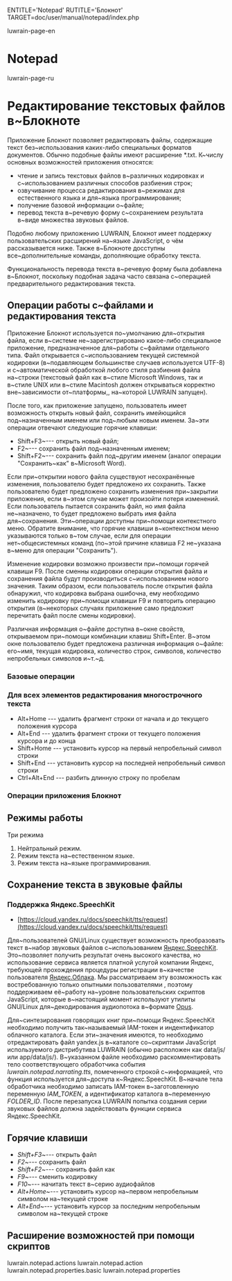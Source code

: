 
ENTITLE='Notepad'
RUTITLE='Блокнот'
TARGET=doc/user/manual/notepad/index.php

luwrain-page-en

# Notepad

luwrain-page-ru

# Редактирование текстовых файлов в~Блокноте

Приложение Блокнот позволяет редактировать файлы, содержащие текст без~использования каких-либо специальных форматов документов.
Обычно подобные файлы имеют расширение *.txt.
К~числу основных возможностей приложения относятся:

* чтение и запись текстовых файлов в~различных кодировках и с~использованием различных способов разбиения строк;
* озвучивание процесса редактирования в~режимах для естественного языка и для~языка программирования;
* получение базовой информации о~файле;
* перевод текста в~речевую форму с~сохранением результата в~виде множества звуковых файлов.

Подобно любому приложению LUWRAIN, Блокнот имеет поддержку пользовательских расширений на~языке JavaScript,
о чём рассказывается ниже.
Также в~Блокноте досступны все~дополнительные команды, дополняющие обработку текста.

Функциональность перевода текста в~речевую форму была добавлена в~Блокнот,
поскольку подобная задача часто связана с~операцией предварительного редактирования текста.

## Операции работы с~файлами и редактирования текста

Приложение Блокнот используется по~умолчанию для~открытия файла,
если в~системе не~зарегистрировано какое-либо специальное приложение,
предназначенное для~работы с~файлами отдельного типа.
Файл открывается с~использованием текущей системной кодировки (в~подавляющем большинстве случаев используется UTF-8)
и с~автоматической обработкой любого стиля разбиения файла на~строки
(текстовый файл как в~стиле Microsoft Windows, так и в~стиле UNIX или в~стиле Macintosh должен открываться корректно вне~зависимости от~платформы,, на~которой LUWRAIN запущен).

После того, как приложение запущено, пользователь имеет возможность открыть новый файл, сохранить имейющийся под~назначенным именем или под~любым новым именем.
За~эти операции отвечают следующие горячие клавиши:

* Shift+F3~--- открыть новый файл;
* F2~--- сохранить файл под~назначенным именем;
* Shift+F2~--- сохранить файл под~другим именем (аналог операции "Сохранить~как" в~Microsoft Word).

Если при~открытии нового файла существуют несохранённые изменения, пользователю будет предложено их сохранить.
Также пользователю будет предложено сохранить изменения при~закрытии приложения, если в~этом случае может произойти потеря изменений.
Если пользователь пытается сохранить файл,
но имя файла не~назначено,
то будет предложено выбрать имя файла для~сохранения.
Эти~операции доступны при~помощи контекстного меню.
Обратите внимание, что горячие клавиши в~контекстном меню указываются только в~том случае,
если для операции нет~общесистемных команд
(по~этой причине клавиша F2 не~указана в~меню для операции "Сохранить").

Изменение кодировки возможно произвести при~помощи горячей клавиши F9.
После сменны кодировки операции открытия файла и сохранения файла будут производиться с~использованием нового значения.
Таким образом, если пользователь после открытия файла обнаружил, что кодировка выбрана ошибочна,
ему необходимо изменить кодировку при~помощи клавиши F9 и повторить операцию открытия
(в~некоторых случаях приложение само предложит перечитать файл после смены кодировки).

Различная информация о~файле доступна в~окне свойств,
открываемом при~помощи комбинации клавиш Shift+Enter.
В~этом окне пользователю будет предложена различная информация о~файле:
его~имя,
текущая кодировка,
количество строк, символов, количество непробельных символов и~т.~д.


### Базовые операции 

### Для всех элементов редактирования многострочного текста

* Alt+Home --- удалить фрагмент строки от начала и до текущего положения курсора
* Alt+End --- удалить фрагмент строки от текущего положения курсора и до конца
* Shift+Home --- установить курсор на первый непробельный символ строки
* Shift+End --- установить курсор на последней непробельный символ строки
* Ctrl+Alt+End --- разбить длинную строку по пробелам 


### Операции приложения Блокнот

## Режимы работы

Три режима

1. Нейтральный режим.
1. Режим текста на~естественном языке.
1. Режим текста на~языке программирования.



## Сохранение текста в звуковые файлы

### Поддержка Яндекс.SpeechKit

* [https://cloud.yandex.ru/docs/speechkit/tts/request](https://cloud.yandex.ru/docs/speechkit/tts/request)

Для~пользователей GNU/Linux существует возможность преобразовать текст в~набор звуковых файлов с~использованием  [Яндекс.SpeechKit](https://cloud.yandex.ru/services/speechkit).
Это~позволяет получить результат очень высокого качества, но использование сервиса является платной услугой компании Яндекс, требующей прохождения процедуры регистрации в~качестве пользователя  [Яндекс.Облака](https://cloud.yandex.ru).
Мы рассматриваем эту возможность как востребованную только опытными пользователями ,
поэтому поддерживаем её~работу на~уровне пользовательских скриптов JavaScript,
которые в~настоящий момент используют утилиты GNU/Linux для~декодирования аудиопотока в~формате [Opus](https://ru.wikipedia.org/wiki/Opus_%28%D0%BA%D0%BE%D0%B4%D0%B5%D0%BA%29).

Для~синтезирования говорящих книг при~помощи Яндекс.SpeechKit необходимо получить так~называемый IAM-токен и индентификатор облачного каталога.
Если эти~значения имеются, то необходимо отредактировать файл yandex.js в~каталоге со~скриптами   JavaScript используемого дистрибутива LUWRAIN (обычно расположен как data/js/ или app/data/js/).
В~указанном файле необходимо раскомментировать тело соответствующего обработчика события _luwrain.notepad.narrating.tts_,
помеченного строкой с~информацией, что функция используется для~доступа к~Яндекс.SpeechKit.
В~начале тела обработчика необходимо записать IAM-токен в~заготовленную переменную _IAM_TOKEN_,
а идентификатор каталога в~переменную _FOLDER_ID_.
После перезапуска LUWRAIN попытка создания серии звуковых файлов должна задействовать функции сервиса Яндекс.SpeechKit.

## Горячие клавиши

* _Shift+F3_~--- открыть файл
* _F2_~--- сохранить файл
* _Shift+F2_~--- сохранить файл как
* _F9_~--- сменить кодировку
* _F10_~--- начитать текст в~серию аудиофайлов
* _Alt+Home_~--- установить курсор на~первом непробельным символом на~текущей строке
* _Alt+End_~--- установить курсор за последним непробельным символом на~текущей строке



## Расширение возможностей при помощи скриптов

luwrain.notepad.actions
luwrain.notepad.action
luwrain.notepad.properties.basic
luwrain.notepad.properties



